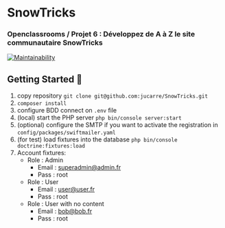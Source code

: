 # SnowTricks

### Openclassrooms / Projet 6 : Développez de A à Z le site communautaire SnowTricks
[![Maintainability](https://api.codeclimate.com/v1/badges/adab98eec5399cb95d52/maintainability)](https://codeclimate.com/github/jucarre/SnowTricks/maintainability)

## Getting Started :metal:

1. copy repository `git clone git@github.com:jucarre/SnowTricks.git`
2. `composer install`
3. configure BDD connect on `.env` file
4. (local) start the PHP server `php bin/console server:start`
5. (optional) configure the SMTP if you want to activate the registration in `config/packages/swiftmailer.yaml`
6. (for test) load fixtures into the database `php bin/console doctrine:fixtures:load`
7. Account fixtures:
      * Role : Admin
        * Email : superadmin@admin.fr
        * Pass : root
     * Role : User
        * Email : user@user.fr
        * Pass : root
     * Role : User with no content
        * Email : bob@bob.fr
        * Pass : root

